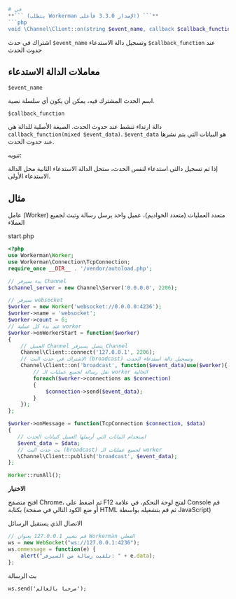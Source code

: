```php
# في
**``` (يتطلب Workerman الإصدار 3.3.0 فأعلى) ```**
```php
void \Channel\Client::on(string $event_name, callback $callback_function)
```
اشتراك في حدث ```$event_name``` وتسجيل دالة الاستدعاء ```$callback_function``` عند حدوث الحدث

## معاملات الدالة الاستدعاء

``` $event_name ```

اسم الحدث المشترك فيه، يمكن أن يكون أي سلسلة نصية.

``` $callback_function ```

دالة ارتداء تنشط عند حدوث الحدث. الصيغة الأصلية للدالة هي ```callback_function(mixed $event_data)```. ```$event_data``` هو البيانات التي يتم نشرها عند حدوث الحدث.

تنويه:

إذا تم تسجيل دالتي استدعاء لنفس الحدث، ستحل الدالة الاستدعاء الثانية محل الدالة الاستدعاء الأولى.

## مثال
عامل (Worker) متعدد العمليات (متعدد الخواديم)، عميل واحد يرسل رسالة وتبث لجميع العملاء


start.php
```php
<?php
use Workerman\Worker;
use Workerman\Connection\TcpConnection;
require_once __DIR__ . '/vendor/autoload.php';

// بدء سيرفر Channel
$channel_server = new Channel\Server('0.0.0.0', 2206);

// سيرفر websocket
$worker = new Worker('websocket://0.0.0.0:4236');
$worker->name = 'websocket';
$worker->count = 6;
// عند بدء كل عملية worker
$worker->onWorkerStart = function($worker)
{
    // العميل Channel يتصل بسيرفر Channel
    Channel\Client::connect('127.0.0.1', 2206);
    // الاشتراك في حدث البث (broadcast) وتسجيل دالة استدعاء الحدث
    Channel\Client::on('broadcast', function($event_data)use($worker){
        // نقل رسالة لجميع عمليات الـ worker الحالية
        foreach($worker->connections as $connection)
        {
            $connection->send($event_data);
        }
    });
};

$worker->onMessage = function(TcpConnection $connection, $data)
{
   // استخدام البيانات التي أرسلها العميل كبيانات الحدث
   $event_data = $data;
   // بث حدث البث (broadcast) لجميع عمليات الـ worker
   \Channel\Client::publish('broadcast', $event_data);
};

Worker::runAll();
```


**الاختبار**

افتح متصفح Chrome، ثم اضغط على F12 لفتح لوحة التحكم، في علامة Console قم بكتابة (أو ضع الكود التالي في صفحة HTML ثم قم بتشغيله بواسطة JavaScript)

الاتصال الذي يستقبل الرسائل
```javascript
// قم بتغيير 127.0.0.1 بعنوان Workerman الفعلي
ws = new WebSocket("ws://127.0.0.1:4236");
ws.onmessage = function(e) {
    alert("تلقيت رسالة من السيرفر: " + e.data);
};
```

بث الرسالة
```
ws.send('مرحبا بالعالم');
```

```
